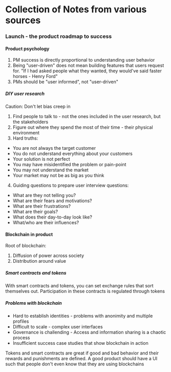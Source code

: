 # Collection of Notes from various sources

### Launch - the product roadmap to success

#### Product psychology

1. PM success is directly proportional to understanding user behavior 
2. Being "user-driven" does not mean building features that users request for. "If I had asked people what they wanted, they would've said faster horses - Henry Ford" 
3. PMs should be "user informed", not "user-driven" 

##### DIY user research 

Caution: Don't let bias creep in 

1. Find people to talk to - not the ones included in the user research, but the stakeholders
2. Figure out where they spend the most of their time - their physical environment
3. Hard truths:
* You are not always the target customer 
* You do not understand everything about your customers
* Your solution is not perfect
* You may have misidentified the problem or pain-point
* You may not understand the market
* Your market may not be as big as you think 
4. Guiding questions to prepare user interview questions: 
* What are they not telling you?
* What are their fears and motivations?
* What are their frustrations?
* What are their goals?
* What does their day-to-day look like? 
* What/who are their influences?

#### Blockchain in product
Root of blockchain: 
1. Diffusion of power across society 
2. Distribution around value 

##### Smart contracts and tokens 
With smart contracts and tokens, you can set exchange rules that sort themselves out. Participation in these contracts is regulated through tokens 

##### Problems with blockchain 
* Hard to establish identities - problems with anonimity and multiple profiles
* Difficult to scale - complex user interfaces
* Governance is challending - Access and information sharing is a chaotic process
* Insufficient success case studies that show blockchain in action 

Tokens and smart contracts are great if good and bad behavior and their rewards and punishments are defined. 
A good product should have a UI such that people don't even know that they are using blockchains 



